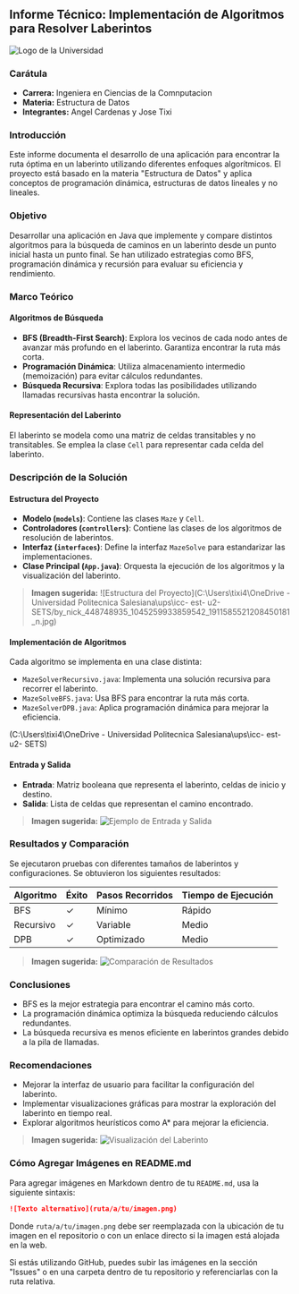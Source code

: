 ## Informe Técnico: Implementación de Algoritmos para Resolver Laberintos

![Logo de la Universidad](https://upload.wikimedia.org/wikipedia/commons/b/b0/Logo_Universidad_Polit%C3%A9cnica_Salesiana_del_Ecuador.png)

### Carátula
- **Carrera:** Ingeniera en Ciencias de la Comnputacion
- **Materia:** Estructura de Datos
- **Integrantes:** Angel Cardenas y Jose Tixi

### Introducción
Este informe documenta el desarrollo de una aplicación para encontrar la ruta óptima en un laberinto utilizando diferentes enfoques algorítmicos. El proyecto está basado en la materia "Estructura de Datos" y aplica conceptos de programación dinámica, estructuras de datos lineales y no lineales.

### Objetivo
Desarrollar una aplicación en Java que implemente y compare distintos algoritmos para la búsqueda de caminos en un laberinto desde un punto inicial hasta un punto final. Se han utilizado estrategias como BFS, programación dinámica y recursión para evaluar su eficiencia y rendimiento.

### Marco Teórico
#### Algoritmos de Búsqueda
- **BFS (Breadth-First Search)**: Explora los vecinos de cada nodo antes de avanzar más profundo en el laberinto. Garantiza encontrar la ruta más corta.
- **Programación Dinámica**: Utiliza almacenamiento intermedio (memoización) para evitar cálculos redundantes.
- **Búsqueda Recursiva**: Explora todas las posibilidades utilizando llamadas recursivas hasta encontrar la solución.

#### Representación del Laberinto
El laberinto se modela como una matriz de celdas transitables y no transitables. Se emplea la clase `Cell` para representar cada celda del laberinto.

### Descripción de la Solución
#### Estructura del Proyecto
- **Modelo (`models`)**: Contiene las clases `Maze` y `Cell`.
- **Controladores (`controllers`)**: Contiene las clases de los algoritmos de resolución de laberintos.
- **Interfaz (`interfaces`)**: Define la interfaz `MazeSolve` para estandarizar las implementaciones.
- **Clase Principal (`App.java`)**: Orquesta la ejecución de los algoritmos y la visualización del laberinto.

> **Imagen sugerida:** ![Estructura del Proyecto](C:\Users\tixi4\OneDrive - Universidad Politecnica Salesiana\ups\icc- est- u2- SETS/by_nick_448748935_1045259933859542_1911585521208450181_n.jpg)

#### Implementación de Algoritmos
Cada algoritmo se implementa en una clase distinta:
- `MazeSolverRecursivo.java`: Implementa una solución recursiva para recorrer el laberinto.
- `MazeSolveBFS.java`: Usa BFS para encontrar la ruta más corta.
- `MazeSolverDPB.java`: Aplica programación dinámica para mejorar la eficiencia.

(C:\Users\tixi4\OneDrive - Universidad Politecnica Salesiana\ups\icc- est- u2- SETS)

#### Entrada y Salida
- **Entrada**: Matriz booleana que representa el laberinto, celdas de inicio y destino.
- **Salida**: Lista de celdas que representan el camino encontrado.

> **Imagen sugerida:** ![Ejemplo de Entrada y Salida](ruta/a/tu/imagen.png)

### Resultados y Comparación
Se ejecutaron pruebas con diferentes tamaños de laberintos y configuraciones. Se obtuvieron los siguientes resultados:

| Algoritmo  | Éxito | Pasos Recorridos | Tiempo de Ejecución |
|------------|-------|-----------------|---------------------|
| BFS        | ✓     | Mínimo          | Rápido              |
| Recursivo  | ✓     | Variable        | Medio               |
| DPB        | ✓     | Optimizado      | Medio               |

> **Imagen sugerida:** ![Comparación de Resultados](ruta/a/tu/imagen.png)

### Conclusiones
- BFS es la mejor estrategia para encontrar el camino más corto.
- La programación dinámica optimiza la búsqueda reduciendo cálculos redundantes.
- La búsqueda recursiva es menos eficiente en laberintos grandes debido a la pila de llamadas.

### Recomendaciones
- Mejorar la interfaz de usuario para facilitar la configuración del laberinto.
- Implementar visualizaciones gráficas para mostrar la exploración del laberinto en tiempo real.
- Explorar algoritmos heurísticos como A* para mejorar la eficiencia.

> **Imagen sugerida:** ![Visualización del Laberinto](ruta/a/tu/imagen.png)

### Cómo Agregar Imágenes en README.md
Para agregar imágenes en Markdown dentro de tu `README.md`, usa la siguiente sintaxis:

```md
![Texto alternativo](ruta/a/tu/imagen.png)
```

Donde `ruta/a/tu/imagen.png` debe ser reemplazada con la ubicación de tu imagen en el repositorio o con un enlace directo si la imagen está alojada en la web.

Si estás utilizando GitHub, puedes subir las imágenes en la sección "Issues" o en una carpeta dentro de tu repositorio y referenciarlas con la ruta relativa.
